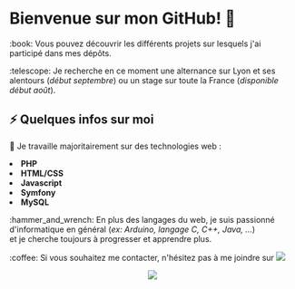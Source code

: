 <h1>Bienvenue sur mon GitHub! 👋</h1>
<p>
 :book: Vous pouvez découvrir les différents projets sur lesquels j'ai participé dans mes dépôts.<br>
  </p>
  <p>
 :telescope: Je recherche en ce moment une alternance sur Lyon et ses alentours (<i>début septembre</i>) ou un stage sur toute la France (<i>disponible début août</i>).<br>
</p>

 <h2>⚡ Quelques infos sur moi</h2>
<p>
  🎨 Je travaille majoritairement sur des technologies web : <b>
  <li>PHP</li>
  <li>HTML/CSS</li>
  <li>Javascript</li>
  <li>Symfony</li>
  <li>MySQL</li>
  </b>
  </p>
  <p>
 :hammer_and_wrench: En plus des langages du web, je suis passionné d'informatique en général (<i>ex: Arduino, langage C, C++, Java, ...</i>)<br> et je cherche toujours à progresser et apprendre plus.
  </p>
  <p>
  :coffee: Si vous souhaitez me contacter, n'hésitez pas à me joindre sur <a href="https://www.linkedin.com/in/ClementBacquet/"><img src='https://img.shields.io/badge/-Cl%C3%A9ment%20Bacquet-blue?style=flat-square&logo=Linkedin&logoColor=white&link=https://www.https://www.linkedin.com/in/cl%C3%A9ment-bacquet/'/></a>
</p>
<p align='center'>
  <img src='https://github-readme-stats.vercel.app/api/top-langs/?username=ATX834&theme=blue-green' />
</p>
